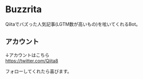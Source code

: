 # Buzzrita
Qiitaでバズった人気記事(LGTM数が高いもの)を呟いてくれるBot。

## アカウント
↓アカウントはこちら  
https://twitter.com/Qiita8

フォローしてくれたら喜びます。